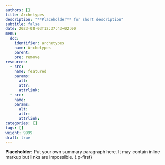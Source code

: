 ```yaml
---
authors: []
title: Archetypes
description: "**Placeholder** for short description"
subtitle: false
date: 2023-08-03T12:37:43+02:00 
menu:
  doc:
    identifier: archetypes 
    name: Archetypes
    parent: 
    pre: remove
resources: 
  - src:
    name: featured
    params:
      alt:
      attr:
      attrlink:
  - src: 
    name: 
    params:
      alt:
      attr: 
      attrlink:
categories: []
tags: []
weight: 9999
draft: true
---
```


**Placeholder**: Put your own summary paragraph here. It may contain inline markup but links are impossible.
{.p-first}
<!--more-->
